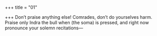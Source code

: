 +++
title = "01"

+++
Don’t praise anything else! Comrades, don’t do yourselves harm.
Praise only Indra the bull when (the soma) is pressed, and right now
pronounce your solemn recitations—